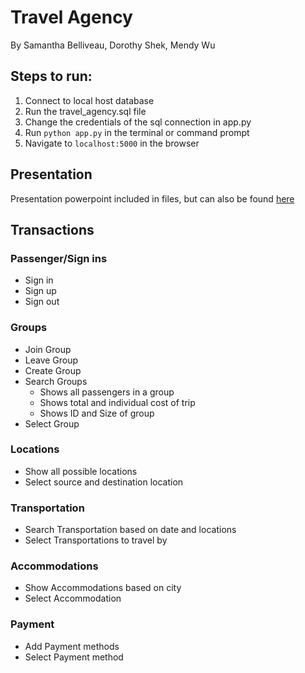 # Travel Agency
By Samantha Belliveau, Dorothy Shek, Mendy Wu

## Steps to run:
1) Connect to local host database
2) Run the travel_agency.sql file
3) Change the credentials of the sql connection in app.py
4) Run `python app.py` in the terminal or command prompt
5) Navigate to `localhost:5000` in the browser

## Presentation
Presentation powerpoint included in files, but can also be found [here](https://docs.google.com/presentation/d/16RmyNWFDxMVQu0jKFxfGXgLND8hENO-GSyXqgTXeJE0/edit?usp=sharing)

## Transactions
### Passenger/Sign ins
* Sign in
* Sign up
* Sign out
### Groups
* Join Group
* Leave Group
* Create Group
* Search Groups
  * Shows all passengers in a group
  * Shows total and individual cost of trip
  * Shows ID and Size of group
* Select Group
### Locations
* Show all possible locations
* Select source and destination location
### Transportation
* Search Transportation based on date and locations
* Select Transportations to travel by
### Accommodations
* Show Accommodations based on city
* Select Accommodation
### Payment
* Add Payment methods
* Select Payment method
